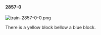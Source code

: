 #### 2857-0
![train-2857-0-0.png](https://github.com/lil-lab/nlvr/raw/master/nlvr/train/images/64/train-2857-0-0.png "train-2857-0-0.png")

There is a yellow block bellow a blue block.